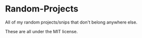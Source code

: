 # Random-Projects
All of my random projects/snips that don't belong anywhere else.

These are all under the MIT license.
